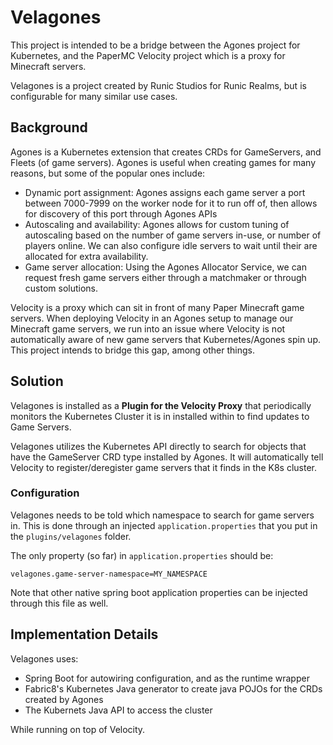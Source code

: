 # Velagones

This project is intended to be a bridge between the Agones project for Kubernetes, and the PaperMC Velocity project which is a proxy for Minecraft servers.

Velagones is a project created by Runic Studios for Runic Realms, but is configurable for many similar use cases.

## Background

Agones is a Kubernetes extension that creates CRDs for GameServers, and Fleets (of game servers). Agones is useful when creating games for many reasons, but some of the popular ones include:

- Dynamic port assignment: Agones assigns each game server a port between 7000-7999 on the worker node for it to run off of, then allows for discovery of this port through Agones APIs
- Autoscaling and availability: Agones allows for custom tuning of autoscaling based on the number of game servers in-use, or number of players online. We can also configure idle servers to wait until their are allocated for extra availability.
- Game server allocation: Using the Agones Allocator Service, we can request fresh game servers either through a matchmaker or through custom solutions. 

Velocity is a proxy which can sit in front of many Paper Minecraft game servers. When deploying Velocity in an Agones setup to manage our Minecraft game servers, we run into an issue where Velocity is not automatically aware of new game servers that Kubernetes/Agones spin up. This project intends to bridge this gap, among other things.

## Solution

Velagones is installed as a <b>Plugin for the Velocity Proxy</b> that periodically monitors the Kubernetes Cluster it is in installed within to find updates to Game Servers.

Velagones utilizes the Kubernetes API directly to search for objects that have the GameServer CRD type installed by Agones.
It will automatically tell Velocity to register/deregister game servers that it finds in the K8s cluster.
### Configuration

Velagones needs to be told which namespace to search for game servers in. This is done through an injected `application.properties` that you put in the `plugins/velagones` folder.

The only property (so far) in `application.properties` should be:
```
velagones.game-server-namespace=MY_NAMESPACE
```

Note that other native spring boot application properties can be injected through this file as well.

## Implementation Details

Velagones uses:
- Spring Boot for autowiring configuration, and as the runtime wrapper
- Fabric8's Kubernetes Java generator to create java POJOs for the CRDs created by Agones
- The Kubernets Java API to access the cluster

While running on top of Velocity.